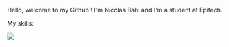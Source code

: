 

Hello, welcome to my Github ! I'm Nicolas Bahl and I'm a student at Epitech.


My skills: 
<p>
<img src="https://img.shields.io/badge/TypeScript-007ACC?style=for-the-badge&logo=typescript&logoColor=white"/>  
  
</p>

